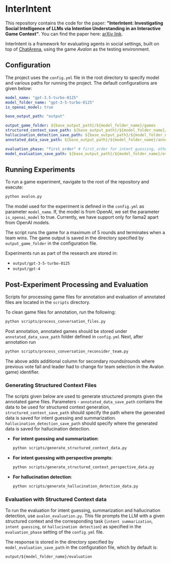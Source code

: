 # InterIntent

This repository contains the code for the paper: **"InterIntent: Investigating Social Intelligence of LLMs via Intention Understanding in an Interactive Game Context"**. You can find the paper here: [arXiv link](https://arxiv.org/abs/2406.12203).

InterIntent is a framework for evaluating agents in social settings, built on top of [ChatArena](https://github.com/Farama-Foundation/chatarena), using the game *Avalon* as the testing environment.

## Configuration

The project uses the `config.yml` file in the root directory to specify model and various paths for running the project. The default configurations are given below:

```yaml
model_name: "gpt-3.5-turbo-0125"
model_folder_name: "gpt-3-5-turbo-0125"
is_openai_model: true

base_output_path: "output"

output_game_folder: ${base_output_path}/${model_folder_name}/games
structured_context_save_path: ${base_output_path}/${model_folder_name}/evaluation
hallucination_detection_save_path: ${base_output_path}/${model_folder_name}/evaluation/hallucination_detection
annotated_data_save_path: ${base_output_path}/${model_folder_name}/annotated

evaluation_phase: "first_order" # first_order for intent guessing, other options - intent_summarization, hallucination_detection
model_evaluation_save_path: ${base_output_path}/${model_folder_name}/evaluation
```

## Running Experiments

To run a game experiment, navigate to the root of the repository and execute:
```bash
python avalon.py
```

The model used for the experiment is defined in the `config.yml` as parameter `model_name`. If, the model is from OpenAI, we set the parameter `is_openai_model` to true. Currently, we have support only for llama2 apart from OpenAI models.

The script runs the game for a maximum of 5 rounds and terminates when a team wins. The game output is saved in the directory specified by `output_game_folder` in the configuration file.

Experiments run as part of the research are stored in:
- `output/gpt-3-5-turbo-0125`
- `output/gpt-4`

## Post-Experiment Processing and Evaluation

Scripts for processing game files for annotation and evaluation of annotated files are located in the `scripts` directory.

To clean game files for annotation, run the following:
```bash
python scripts/process_conversation_files.py
```

Post annotation, annotated games should be stored under `annotated_data_save_path` folder defined in `config.yml`
Next, after annotation run
```bash
python scripts/process_conversation_reconsider_team.py
```
The above adds additional column for secondary rounds(rounds where previous vote fail and leader had to change for team selection in the Avalon game) identifier.

### Generating Structured Context Files
The scripts given below are used to generate structured prompts given the annotated game files.
Parameters - `annotated_data_save_path` contains the data to be used for structured context generation, `structured_context_save_path` should specify the path where the generated data is saved for intent guessing and summarization. `hallucination_detection_save_path` should specify where the generated data is saved for hallucination detection.
- **For intent guessing and summarization**: 
  ```bash
  python scripts/generate_structured_context_data.py
  ```
- **For intent guessing with perspective prompts**: 
  ```bash
  python scripts/generate_structured_context_perspective_data.py
  ```
- **For hallucination detection**: 
  ```bash
  python scripts/generate_hallucination_detection_data.py
  ```

### Evaluation with Structured Context data
To run the evaluation for intent guessing, summarization and hallucination detection, use `avalon_evaluation.py`.
This file prompts the LLM with a given structured context and the corresponding task (`intent summarization`, `intent guessing`, or `hallucination detection`) as specified in the `evaluation_phase` setting of the `config.yml` file.

The response is stored in the directory specified by `model_evaluation_save_path` in the configuration file, which by default is:
```
output/${model_folder_name}/evaluation
```
